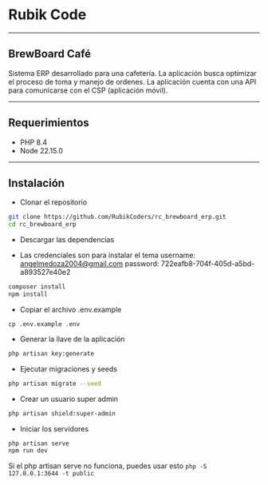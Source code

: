 # Rubik Code

---

## BrewBoard Café

Sistema ERP desarrollado para una cafetería. La aplicación busca optimizar el proceso de toma y manejo de ordenes. La
aplicación cuenta con una API para comunicarse con el CSP (aplicación móvil).

---

## Requerimientos

- PHP 8.4
- Node 22.15.0

---

## Instalación

- Clonar el repositorio

```bash
git clone https://github.com/RubikCoders/rc_brewboard_erp.git
cd rc_brewboard_erp
```

- Descargar las dependencias

- Las credenciales son para instalar el tema
username:
    angelmedoza2004@gmail.com
password:
    722eafb8-704f-405d-a5bd-a893527e40e2

```bash
composer install
npm install
```

- Copiar el archivo .env.example

```
cp .env.example .env
```

- Generar la llave de la aplicación

```bash
php artisan key:generate
```

- Ejecutar migraciones y seeds

```bash
php artisan migrate --seed
```
- Crear un usuario super admin


```bash
php artisan shield:super-admin
```

- Iniciar los servidores


```bash
php artisan serve
npm run dev
```

Si el php artisan serve no funciona, puedes usar esto ``php -S 127.0.0.1:3644 -t public
``




